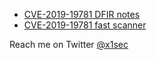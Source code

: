 - [CVE-2019-19781 DFIR notes](https://x1sec.com/CVE-2019-19781-DFIR)
- [CVE-2019-19781 fast scanner](https://github.com/x1sec/citrixmash_scanner/)

Reach me on Twitter [@x1sec](https://twitter.com/x1sec)
